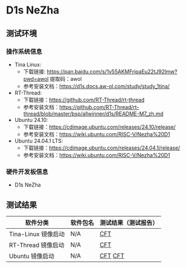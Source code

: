 # D1s NeZha

## 测试环境

### 操作系统信息

- Tina Linux:
  - 下载链接: https://pan.baidu.com/s/1v55AKMFripaEu22tJ92lmw?pwd=awol 提取码：awol
  - 参考安装文档：https://d1s.docs.aw-ol.com/study/study_1tina/
- RT-Thread:
  - 下载链接：https://github.com/RT-Thread/rt-thread
  - 参考安装文档：https://github.com/RT-Thread/rt-thread/blob/master/bsp/allwinner/d1s/README-M7_zh.md
- Ubuntu 24.10:
  - 下载链接：https://cdimage.ubuntu.com/releases/24.10/release/
  - 参考安装文档：https://wiki.ubuntu.com/RISC-V/Nezha%20D1
- Ubuntu 24.04.1 LTS:
  - 下载链接：https://cdimage.ubuntu.com/releases/24.04.1/release/
  - 参考安装文档：https://wiki.ubuntu.com/RISC-V/Nezha%20D1
### 硬件开发板信息

- D1s NeZha

## 测试结果

| 软件分类            | 软件包名 | 测试结果（测试报告） |
| ------------------- | -------- | -------------------- |
| Tina-Linux 镜像启动 | N/A      | [CFT][Tina]          |
| RT-Thread 镜像启动  | N/A      | [CFT][RT-Thread]     |
| Ubuntu 镜像启动     | N/A      | [CFT][Ubuntu] [CFT][Ubuntu LTS]       |

[Tina]: ./TinaLinux/README_zh.md
[RT-Thread]: ./RT-Thread/README_zh.md
[Ubuntu]: ./Ubuntu/README_zh.md
[Ubuntu LTS]: ./Ubuntu/README_LTS_zh.md